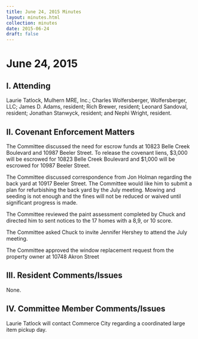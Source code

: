 ```yaml
---
title: June 24, 2015 Minutes
layout: minutes.html
collection: minutes
date: 2015-06-24
draft: false
---
```

# June 24, 2015

## I. Attending
Laurie Tatlock, Mulhern MRE, Inc.; Charles Wolfersberger, Wolfersberger, LLC; James D. Adams, resident; Rich Brewer, resident; Leonard Sandoval, resident; Jonathan Stanwyck, resident; and Nephi Wright, resident.  

## II. Covenant Enforcement Matters
The Committee discussed the need for escrow funds at 10823 Belle Creek Boulevard and 10987 Beeler Street.  To release the covenant liens, $3,000 will be escrowed for 10823 Belle Creek Boulevard and $1,000 will be escrowed for 10987 Beeler Street.

The Committee discussed correspondence from Jon Holman regarding the back yard at 10917 Beeler Street.  The Committee would like him to submit a plan for refurbishing the back yard by the July meeting.  Mowing and seeding is not enough and the fines will not be reduced or waived until significant progress is made.

The Committee reviewed the paint assessment completed by Chuck and directed him to sent notices to the 17 homes with a 8,9, or 10 score.

The Committee asked Chuck to invite Jennifer Hershey to attend the July meeting.

The Committee approved the window replacement request from the property owner at 10748 Akron Street

## III. Resident Comments/Issues
None.

## IV. Committee Member Comments/Issues
Laurie Tatlock will contact Commerce City regarding a coordinated large item pickup day.
